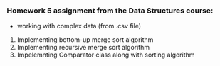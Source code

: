 ### **Homework 5 assignment from the Data Structures course:**
- working with complex data (from .csv file)
1. Implementing bottom-up merge sort algorithm
2. Implementing recursive merge sort algorithm
3. Impelemnting Comparator class along with sorting algorithm
